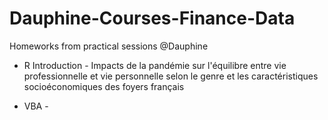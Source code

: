 # Dauphine-Courses-Finance-Data
Homeworks from practical sessions @Dauphine

- R Introduction -
Impacts de la pandémie sur l'équilibre entre vie professionnelle et vie personnelle selon le genre et les caractéristiques socioéconomiques des foyers français

- VBA -
